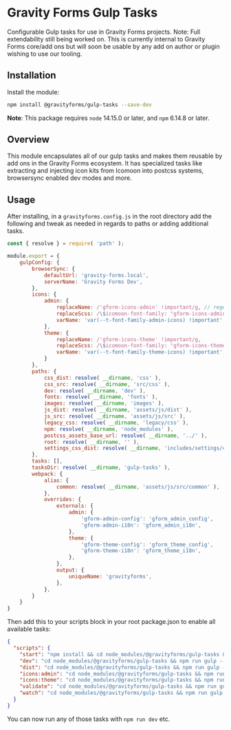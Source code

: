 # Gravity Forms Gulp Tasks

Configurable Gulp tasks for use in Gravity Forms projects. Note: Full extendability still being worked on. This is currently internal to Gravity Forms core/add ons but will soon be usable by any add on author or plugin wishing to use our tooling.

## Installation

Install the module:

```bash
npm install @gravityforms/gulp-tasks --save-dev
```

**Note**: This package requires `node` 14.15.0 or later, and `npm` 6.14.8 or later.

## Overview

This module encapsulates all of our gulp tasks and makes them reusable by add ons in the Gravity Forms ecosystem. It has specialized tasks like extracting and injecting icon kits from Icomoon into postcss systems, browsersync enabled dev modes and more.

## Usage

After installing, in a `gravityforms.config.js` in the root directory add the following and tweak as needed in regards to paths or adding additional tasks.

```javascript
const { resolve } = require( 'path' );

module.export = {
	gulpConfig: {
		browserSync: {
			defaultUrl: 'gravity-forms.local',
			serverName: 'Gravity Forms Dev',
		},
		icons: {
			admin: {
				replaceName: /'gform-icons-admin' !important/g, // regex for the icomoon generated name to replace
				replaceScss: /\$icomoon-font-family: "gform-icons-admin" !default;\n/g, // regex for scss file replace
				varName: 'var(--t-font-family-admin-icons) !important', // the css variable name to replace replaceName with
			},
			theme: {
				replaceName: /'gform-icons-theme' !important/g,
				replaceScss: /\$icomoon-font-family: "gform-icons-theme" !default;\n/g,
				varName: 'var(--t-font-family-theme-icons) !important',
			}
		},
		paths: {
			css_dist: resolve( __dirname, 'css' ),
			css_src: resolve( __dirname, 'src/css' ),
			dev: resolve( __dirname, 'dev' ),
			fonts: resolve( __dirname, 'fonts' ),
			images: resolve( __dirname, 'images' ),
			js_dist: resolve( __dirname, 'assets/js/dist' ),
			js_src: resolve( __dirname, 'assets/js/src' ),
			legacy_css: resolve( __dirname, 'legacy/css' ),
			npm: resolve( __dirname, 'node_modules' ),
			postcss_assets_base_url: resolve( __dirname, '../' ),
			root: resolve( __dirname, '' ),
			settings_css_dist: resolve( __dirname, 'includes/settings/css' ),
		},
		tasks: [],
		tasksDir: resolve( __dirname, 'gulp-tasks' ),
		webpack: {
			alias: {
				common: resolve( __dirname, 'assets/js/src/common' ),
			},
			overrides: {
				externals: {
					admin: {
						'gform-admin-config': 'gform_admin_config',
						'gform-admin-i18n': 'gform_admin_i18n',
					},
					theme: {
						'gform-theme-config': 'gform_theme_config',
						'gform-theme-i18n': 'gform_theme_i18n',
					},
				},
				output: {
					uniqueName: 'gravityforms',
				},
			},
		}
	}
}
```
Then add this to your scripts block in your root package.json to enable all available tasks:

```json
{
  "scripts": {
    "start": "npm install && cd node_modules/@gravityforms/gulp-tasks && npm run gulp -- dev",
    "dev": "cd node_modules/@gravityforms/gulp-tasks && npm run gulp -- dev",
    "dist": "cd node_modules/@gravityforms/gulp-tasks && npm run gulp -- dist",
    "icons:admin": "cd node_modules/@gravityforms/gulp-tasks && npm run gulp -- icons:admin",
    "icons:theme": "cd node_modules/@gravityforms/gulp-tasks && npm run gulp -- icons:theme",
    "validate": "cd node_modules/@gravityforms/gulp-tasks && npm run gulp -- lint",
    "watch": "cd node_modules/@gravityforms/gulp-tasks && npm run gulp -- watch"
  }
}
```

You can now run any of those tasks with `npm run dev` etc.
